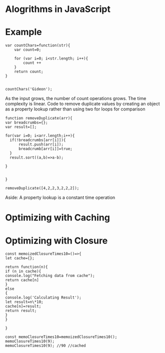 # Alogrithms in JavaScript

# Example

```
var countChars=function(str){
    var count=0;

    for (var i=0; i<str.length; i++){
        count ++
    }
    return count;
}


countChars('Gideon');
```

  As the input grows, the number of count operations grows.
  The time complexity is linear.
  Code to remove duplicate values by creating an object as a property lookup
  rather than using two for loops for comparison

```
function removeDuplicate(arr){
var breadcrumbs={};
var result=[];

for(var i=0; i<arr.length;i++){
  if(!breadcrumbs[arr[i]]){
      result.push(arr[i]);
      breadcrumb[arr[i]]=true;
  }
  result.sort((a,b)=>a-b);

}


}

removeDuplicate([4,2,2,3,2,2,2]);

```

Aside: A property lookup is a constant time operation

# Optimizing with Caching 
# Optimizing with Closure

```
const memoizedClosureTimes10=()=>{
let cache={};

return function(n){
if (n in cache){
console.log("Fetching data from cache");
return cache[n]
}
else
{
console.log('Calculating Result');
let result=n\*10;
cache[n]=result;
return result;
}
}

}

const memoClosureTimes10=memoizedClosureTimes10();
memoClosureTimes10(9);
memoClosureTimes10(9); //90 //cached
```



